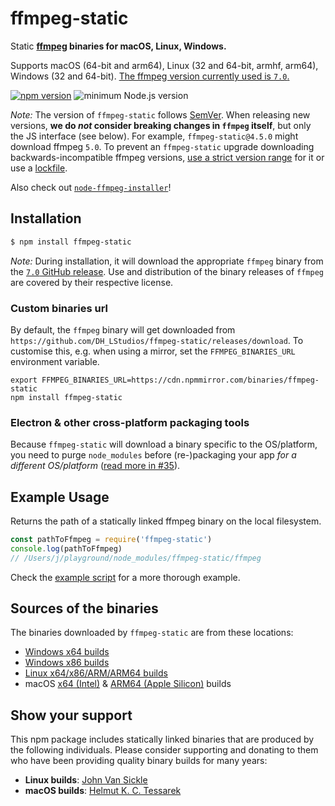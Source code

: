 # ffmpeg-static

Static **[ffmpeg](https://ffmpeg.org) binaries for macOS, Linux, Windows.**

Supports macOS (64-bit and arm64), Linux (32 and 64-bit, armhf, arm64), Windows (32 and 64-bit). [The ffmpeg version currently used is `7.0`.](https://github.com/DH_LStudios/ffmpeg-static/releases/tag/7.0)

[![npm version](https://img.shields.io/npm/v/ffmpeg-static.svg)](https://www.npmjs.com/package/ffmpeg-static)
![minimum Node.js version](https://img.shields.io/node/v/ffmpeg-static.svg)

*Note:* The version of `ffmpeg-static` follows [SemVer](http://semver.org). When releasing new versions, **we do *not* consider breaking changes in `ffmpeg` itself**, but only the JS interface (see below). For example, `ffmpeg-static@4.5.0` might download ffmpeg `5.0`. To prevent an `ffmpeg-static` upgrade downloading backwards-incompatible ffmpeg versions, [use a strict version range](https://docs.npmjs.com/files/package.json#dependencies) for it or use a [lockfile](https://docs.npmjs.com/files/package-lock.json).

Also check out [`node-ffmpeg-installer`](https://github.com/kribblo/node-ffmpeg-installer)!

## Installation

``` bash
$ npm install ffmpeg-static
```

*Note:* During installation, it will download the appropriate `ffmpeg` binary from the [`7.0` GitHub release](https://github.com/DH_LStudios/ffmpeg-static/releases/tag/7.0). Use and distribution of the binary releases of `ffmpeg` are covered by their respective license.

### Custom binaries url

By default, the `ffmpeg` binary will get downloaded from `https://github.com/DH_LStudios/ffmpeg-static/releases/download`. To customise this, e.g. when using a mirror, set the `FFMPEG_BINARIES_URL` environment variable.

```shell
export FFMPEG_BINARIES_URL=https://cdn.npmmirror.com/binaries/ffmpeg-static
npm install ffmpeg-static
```

### Electron & other cross-platform packaging tools

Because `ffmpeg-static` will download a binary specific to the OS/platform, you need to purge `node_modules` before (re-)packaging your app *for a different OS/platform* ([read more in #35](https://github.com/eugeneware/ffmpeg-static/issues/35#issuecomment-630225392)).

## Example Usage

Returns the path of a statically linked ffmpeg binary on the local filesystem.

``` js
const pathToFfmpeg = require('ffmpeg-static')
console.log(pathToFfmpeg)
// /Users/j/playground/node_modules/ffmpeg-static/ffmpeg
```

Check the [example script](example.js) for a more thorough example.

## Sources of the binaries

The binaries downloaded by `ffmpeg-static` are from these locations:

- [Windows x64 builds](https://www.gyan.dev/ffmpeg/builds/)
- [Windows x86 builds](https://github.com/sudo-nautilus/FFmpeg-Builds-Win32/)
- [Linux x64/x86/ARM/ARM64 builds](https://johnvansickle.com/ffmpeg/)
- macOS [x64 (Intel)](https://evermeet.cx/pub/ffmpeg/) & [ARM64 (Apple Silicon)](https://osxexperts.net/) builds

## Show your support

This npm package includes statically linked binaries that are produced by the following individuals. Please consider supporting and donating to them who have been providing quality binary builds for many years:

- **Linux builds**: [John Van Sickle](https://www.johnvansickle.com/ffmpeg/)
- **macOS builds**: [Helmut K. C. Tessarek](https://evermeet.cx/ffmpeg/#donations)
